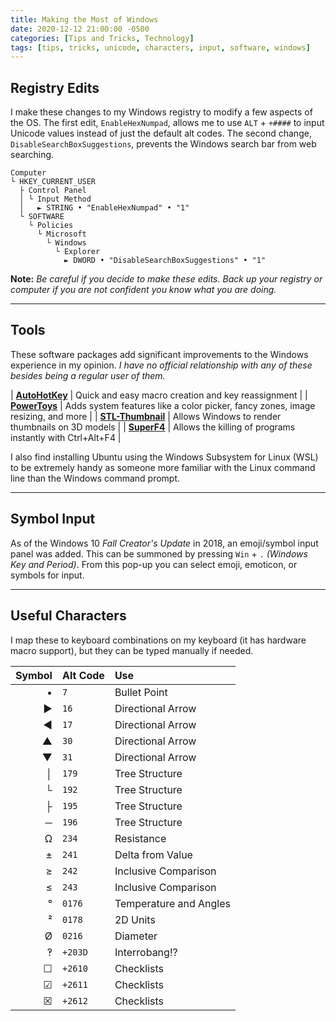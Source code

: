```yaml
---
title: Making the Most of Windows
date: 2020-12-12 21:00:00 -0500
categories: [Tips and Tricks, Technology]
tags: [tips, tricks, unicode, characters, input, software, windows]
---
```


## Registry Edits

I make these changes to my Windows registry to modify a few aspects of the OS. The first edit, `EnableHexNumpad`, allows me to use `ALT` + `+####` to input Unicode values instead of just the default alt codes. The second change, `DisableSearchBoxSuggestions`, prevents the Windows search bar from web searching.

```
Computer
└ HKEY_CURRENT_USER
  ├ Control Panel
  │ └ Input Method
  │   ► STRING • "EnableHexNumpad" • "1"
  └ SOFTWARE
    └ Policies
      └ Microsoft
        └ Windows
          └ Explorer
            ► DWORD • "DisableSearchBoxSuggestions" • "1"
```

**Note:** *Be careful if you decide to make these edits. Back up your registry or computer if you are not confident you know what you are doing.*

---

## Tools

These software packages add significant improvements to the Windows experience in my opinion. *I have no official relationship with any of these besides being a regular user of them.*

| [**AutoHotKey**](https://www.autohotkey.com) | Quick and easy macro creation and key reassignment |
| [**PowerToys**](https://github.com/microsoft/PowerToys) | Adds system features like a color picker, fancy zones, image resizing, and more |
| [**STL-Thumbnail**](https://github.com/cabbagecreek/STL-thumbnail) | Allows Windows to render thumbnails on 3D models |
| [**SuperF4**](https://stefansundin.github.io/superf4) | Allows the killing of programs instantly with Ctrl+Alt+F4 |

I also find installing Ubuntu using the Windows Subsystem for Linux (WSL) to be extremely handy as someone more familiar with the Linux command line than the Windows command prompt.

---

## Symbol Input

As of the Windows 10 *Fall Creator's Update* in 2018, an emoji/symbol input panel was added. This can be summoned by pressing `Win` + `.` *(Windows Key and Period)*. From this pop-up you can select emoji, emoticon, or symbols for input.

---

## Useful Characters

I map these to keyboard combinations on my keyboard (it has hardware macro support), but they can be typed manually if needed.

| Symbol | Alt Code | Use |
| --: | :-- | :-- |
| • | `7` | Bullet Point |
| ► | `16` | Directional Arrow |
| ◄ | `17` | Directional Arrow |
| ▲ | `30` | Directional Arrow |
| ▼ | `31` | Directional Arrow |
| │ | `179` | Tree Structure |
| └ | `192` | Tree Structure |
| ├ | `195` | Tree Structure |
| ─ | `196` | Tree Structure |
| Ω | `234` | Resistance |
| ± | `241` | Delta from Value |
| ≥ | `242` | Inclusive Comparison |
| ≤ | `243` | Inclusive Comparison |
| ° | `0176` | Temperature and Angles |
| ² | `0178` | 2D Units |
| Ø | `0216` | Diameter |
| ‽ | `+203D` | Interrobang!? |
| ☐ | `+2610` | Checklists |
| ☑ | `+2611` | Checklists |
| ☒ | `+2612` | Checklists |
